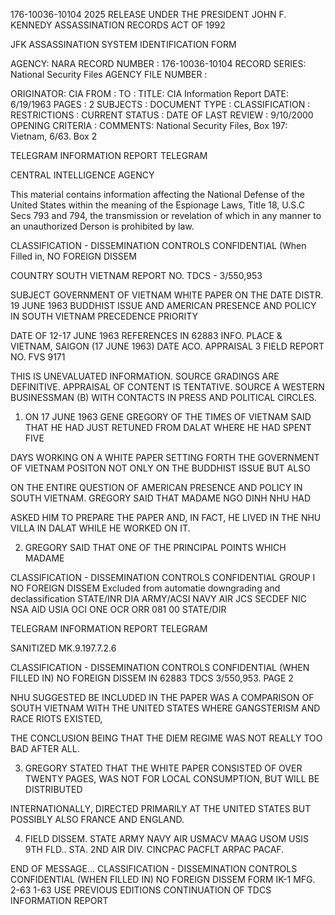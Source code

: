 176-10036-10104 2025 RELEASE UNDER THE PRESIDENT JOHN F. KENNEDY ASSASSINATION RECORDS ACT OF 1992

JFK ASSASSINATION SYSTEM
IDENTIFICATION FORM

AGENCY: NARA
RECORD NUMBER : 176-10036-10104
RECORD SERIES: National Security Files
AGENCY FILE NUMBER :

ORIGINATOR: CIA
FROM :
TO :
TITLE: CIA Information Report
DATE: 6/19/1963
PAGES : 2
SUBJECTS :
DOCUMENT TYPE :
CLASSIFICATION :
RESTRICTIONS :
CURRENT STATUS :
DATE OF LAST REVIEW : 9/10/2000
OPENING CRITERIA :
COMMENTS: National Security Files, Box 197: Vietnam, 6/63. Box 2

TELEGRAM INFORMATION REPORT TELEGRAM

CENTRAL INTELLIGENCE AGENCY

This material contains information affecting the National Defense of the United States within the meaning of the Espionage Laws, Title 18, U.S.C Secs
793 and 794, the transmission or revelation of which in any manner to an unauthorized Derson is prohibited by law.

CLASSIFICATION - DISSEMINATION CONTROLS
CONFIDENTIAL
(When Filled in,
NO FOREIGN DISSEM

COUNTRY SOUTH VIETNAM
REPORT NO. TDCS - 3/550,953

SUBJECT GOVERNMENT OF VIETNAM WHITE PAPER ON THE DATE DISTR. 19 JUNE 1963
BUDDHIST ISSUE AND AMERICAN PRESENCE AND
POLICY IN SOUTH VIETNAM
PRECEDENCE PRIORITY

DATE OF 12-17 JUNE 1963 REFERENCES IN 62883
INFO.
PLACE & VIETNAM, SAIGON (17 JUNE 1963)
DATE ACO.
APPRAISAL 3 FIELD REPORT NO. FVS 9171

THIS IS UNEVALUATED INFORMATION. SOURCE GRADINGS ARE DEFINITIVE. APPRAISAL OF CONTENT IS TENTATIVE.
SOURCE A WESTERN BUSINESSMAN (B) WITH CONTACTS IN PRESS AND POLITICAL CIRCLES.

1. ON 17 JUNE 1963 GENE GREGORY OF THE TIMES OF VIETNAM SAID
THAT HE HAD JUST RETUNED FROM DALAT WHERE HE HAD SPENT FIVE

DAYS WORKING ON A WHITE PAPER SETTING FORTH THE GOVERNMENT
OF VIETNAM POSITON NOT ONLY ON THE BUDDHIST ISSUE BUT ALSO

ON THE ENTIRE QUESTION OF AMERICAN PRESENCE AND POLICY IN
SOUTH VIETNAM. GREGORY SAID THAT MADAME NGO DINH NHU HAD

ASKED HIM TO PREPARE THE PAPER AND, IN FACT, HE LIVED IN THE NHU
VILLA IN DALAT WHILE HE WORKED ON IT.

2. GREGORY SAID THAT ONE OF THE PRINCIPAL POINTS WHICH MADAME

CLASSIFICATION - DISSEMINATION CONTROLS
CONFIDENTIAL GROUP I
NO FOREIGN DISSEM Excluded from automatie
downgrading and
declassification
STATE/INR DIA ARMY/ACSI NAVY AIR JCS SECDEF NIC NSA AID USIA OCI ONE OCR ORR 081 00
STATE/DIR

TELEGRAM INFORMATION REPORT TELEGRAM

SANITIZED MK.9.197.7.2.6

CLASSIFICATION - DISSEMINATION CONTROLS
CONFIDENTIAL
(WHEN FILLED IN) NO FOREIGN DISSEM
IN 62883
TDCS 3/550,953. PAGE 2

NHU SUGGESTED BE INCLUDED IN THE PAPER WAS A COMPARISON OF SOUTH VIETNAM
WITH THE UNITED STATES WHERE GANGSTERISM AND RACE RIOTS EXISTED,

THE CONCLUSION BEING THAT THE DIEM REGIME WAS NOT REALLY TOO BAD
AFTER ALL.

3. GREGORY STATED THAT THE WHITE PAPER CONSISTED OF OVER TWENTY
PAGES, WAS NOT FOR LOCAL CONSUMPTION, BUT WILL BE DISTRIBUTED

INTERNATIONALLY, DIRECTED PRIMARILY AT THE UNITED STATES BUT POSSIBLY
ALSO FRANCE AND ENGLAND.

4. FIELD DISSEM. STATE ARMY NAVY AIR USMACV MAAG USOM USIS
9TH FLD.. STA. 2ND AIR DIV. CINCPAC PACFLT ARPAC PACAF.

END OF MESSAGE...
CLASSIFICATION - DISSEMINATION CONTROLS
CONFIDENTIAL
(WHEN FILLED IN) NO FOREIGN DISSEM
FORM IK-1 MFG. 2-63
1-63
USE PREVIOUS
EDITIONS
CONTINUATION OF TDCS INFORMATION REPORT
